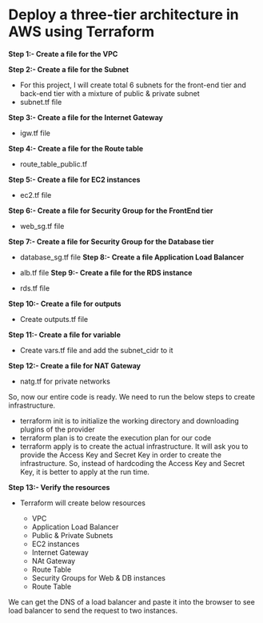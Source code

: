#  Deploy a three-tier architecture in AWS using Terraform


**Step 1:- Create a file for the VPC**

  
**Step 2:- Create a file for the Subnet**

* For this project, I will create total 6 subnets for the front-end tier and back-end tier with a mixture of public & private subnet
*  subnet.tf file 
  
**Step 3:- Create a file for the Internet Gateway**

*  igw.tf file 

**Step 4:- Create a file for the Route table**

*  route_table_public.tf 

**Step 5:- Create a file for EC2 instances**

*  ec2.tf file 


**Step 6:- Create a file for Security Group for the FrontEnd tier**

*  web_sg.tf file 

**Step 7:- Create a file for Security Group for the Database tier**

*  database_sg.tf file 
**Step 8:- Create a file Application Load Balancer**

*  alb.tf file 
**Step 9:- Create a file for the RDS instance**

*   rds.tf file 

**Step 10:- Create a file for outputs**

* Create outputs.tf file 

**Step 11:- Create a file for variable**

* Create vars.tf file and add the subnet_cidr to it



**Step 12:- Create a file for NAT Gateway**

* natg.tf for private networks

So, now our entire code is ready. We need to run the below steps to create infrastructure.

* terraform init is to initialize the working directory and downloading plugins of the provider
* terraform plan is to create the execution plan for our code
* terraform apply is to create the actual infrastructure. It will ask you to provide the Access Key and Secret Key in order to create the infrastructure. So, instead of hardcoding the Access Key and Secret Key, it is better to apply at the run time.


**Step 13:- Verify the resources**

* Terraform will create below resources

  * VPC
  * Application Load Balancer
  * Public & Private Subnets
  * EC2 instances
  * Internet Gateway
  * NAt Gateway
  * Route Table
  * Security Groups for Web & DB instances
  * Route Table

We can get the DNS of a load balancer and paste it into the browser to see load balancer to send the request to two instances.

 
